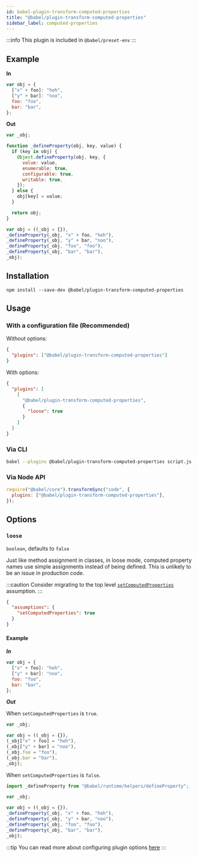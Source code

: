 ```yaml
---
id: babel-plugin-transform-computed-properties
title: "@babel/plugin-transform-computed-properties"
sidebar_label: computed-properties
---
```


:::info
This plugin is included in `@babel/preset-env`
:::

## Example

**In**

```js title="JavaScript"
var obj = {
  ["x" + foo]: "heh",
  ["y" + bar]: "noo",
  foo: "foo",
  bar: "bar",
};
```

**Out**

```js title="JavaScript"
var _obj;

function _defineProperty(obj, key, value) {
  if (key in obj) {
    Object.defineProperty(obj, key, {
      value: value,
      enumerable: true,
      configurable: true,
      writable: true,
    });
  } else {
    obj[key] = value;
  }

  return obj;
}

var obj = ((_obj = {}),
_defineProperty(_obj, "x" + foo, "heh"),
_defineProperty(_obj, "y" + bar, "noo"),
_defineProperty(_obj, "foo", "foo"),
_defineProperty(_obj, "bar", "bar"),
_obj);
```

## Installation

```shell npm2yarn
npm install --save-dev @babel/plugin-transform-computed-properties
```

## Usage

### With a configuration file (Recommended)

Without options:

```json title="babel.config.json"
{
  "plugins": ["@babel/plugin-transform-computed-properties"]
}
```

With options:

```json title="babel.config.json"
{
  "plugins": [
    [
      "@babel/plugin-transform-computed-properties",
      {
        "loose": true
      }
    ]
  ]
}
```

### Via CLI

```sh title="Shell"
babel --plugins @babel/plugin-transform-computed-properties script.js
```

### Via Node API

```js title="JavaScript"
require("@babel/core").transformSync("code", {
  plugins: ["@babel/plugin-transform-computed-properties"],
});
```

## Options

### `loose`

`boolean`, defaults to `false`

Just like method assignment in classes, in loose mode, computed property names
use simple assignments instead of being defined. This is unlikely to be an issue
in production code.

:::caution
Consider migrating to the top level [`setComputedProperties`](assumptions.md#setcomputedproperties) assumption.
:::

```json title="babel.config.json"
{
  "assumptions": {
    "setComputedProperties": true
  }
}
```

#### Example

**_In_**

```js title="JavaScript"
var obj = {
  ["x" + foo]: "heh",
  ["y" + bar]: "noo",
  foo: "foo",
  bar: "bar",
};
```

**_Out_**

When `setComputedProperties` is `true`.

```js title="JavaScript"
var _obj;

var obj = ((_obj = {}),
(_obj["x" + foo] = "heh"),
(_obj["y" + bar] = "noo"),
(_obj.foo = "foo"),
(_obj.bar = "bar"),
_obj);
```

When `setComputedProperties` is `false`.

```js title="JavaScript"
import _defineProperty from "@babel/runtime/helpers/defineProperty";

var _obj;

var obj = ((_obj = {}),
_defineProperty(_obj, "x" + foo, "heh"),
_defineProperty(_obj, "y" + bar, "noo"),
_defineProperty(_obj, "foo", "foo"),
_defineProperty(_obj, "bar", "bar"),
_obj);
```

:::tip
You can read more about configuring plugin options [here](https://babeljs.io/docs/en/plugins#plugin-options)
:::
